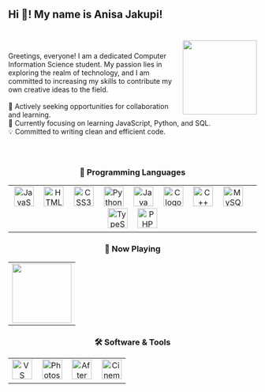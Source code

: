 <h2 align="left">Hi 👋! My name is Anisa Jakupi!</h2>

###

<br clear="both">

<img align="right" height="150" src="https://i.pinimg.com/564x/a6/dd/50/a6dd501a5fee04cd8e23e91e71f641f2.jpg"  />

###

<p align="left">Greetings, everyone! I am a dedicated Computer Information Science student. My passion lies in exploring the realm of technology, and I am committed to increasing my skills to contribute my own creative ideas to the field.<br><br>🚀 Actively seeking opportunities for collaboration and learning.<br>🌱 Currently focusing on learning JavaScript, Python, and SQL.<br>💡 Committed to writing clean and efficient code.<br>

###

<br clear="both">

<div align="center">
  <h3>🚀 Programming Languages</h3>
  <table>
    <tr>
      <td align="center">
        <img src="https://cdn.jsdelivr.net/gh/devicons/devicon/icons/javascript/javascript-original.svg" height="40" alt="JavaScript logo" />
        <img width="12" />
        <img src="https://cdn.jsdelivr.net/gh/devicons/devicon/icons/html5/html5-original.svg" height="40" alt="HTML5 logo" />
        <img width="12" />
        <img src="https://cdn.jsdelivr.net/gh/devicons/devicon/icons/css3/css3-original.svg" height="40" alt="CSS3 logo" />
        <img width="12" />
        <img src="https://cdn.jsdelivr.net/gh/devicons/devicon/icons/python/python-original.svg" height="40" alt="Python logo" />
        <img width="12" />
        <img src="https://cdn.jsdelivr.net/gh/devicons/devicon/icons/java/java-original.svg" height="40" alt="Java logo" />
        <img width="12" />
        <img src="https://cdn.jsdelivr.net/gh/devicons/devicon/icons/c/c-original.svg" height="40" alt="C logo" />
        <img width="12" />
        <img src="https://cdn.jsdelivr.net/gh/devicons/devicon/icons/cplusplus/cplusplus-original.svg" height="40" alt="C++ logo" />
        <img width="12" />
        <img src="https://cdn.jsdelivr.net/gh/devicons/devicon/icons/mysql/mysql-original.svg" height="40" alt="MySQL logo" />
        <img width="12" />
        <img src="https://cdn.jsdelivr.net/gh/devicons/devicon/icons/typescript/typescript-original.svg" height="40" alt="TypeScript logo" />
        <img width="12" />
        <img src="https://cdn.jsdelivr.net/gh/devicons/devicon/icons/php/php-original.svg" height="40" alt="PHP logo" />
      </td>
    </tr>
  </table>

  <h3>🎵 Now Playing</h3>
  <table>
    <tr>
      <td align="center">
        <a href="https://github.com/kittinan/spotify-github-profile">
          <img src="https://spotify-github-profile.kittinanx.com/api/view?uid=redboom143&cover_image=true&theme=natemoo-re&show_offline=true&background_color=6600ff&interchange=true&bar_color=c800ff&bar_color_cover=false" height="120" />
        </a>
      </td>
    </tr>
  </table>

  <h3>🛠️ Software & Tools</h3>
  <table>
    <tr>
      <td align="center">
        <img src="https://cdn.jsdelivr.net/gh/devicons/devicon/icons/vscode/vscode-original.svg" height="40" alt="VS Code logo" />
        <img width="12" />
        <img src="https://upload.wikimedia.org/wikipedia/commons/a/af/Adobe_Photoshop_CC_icon.svg" height="40" alt="Photoshop logo" />
        <img width="12" />
        <img src="https://upload.wikimedia.org/wikipedia/commons/4/40/Adobe_After_Effects_CC_icon.svg" height="40" alt="After Effects logo" />
        <img width="12" />
        <img src="https://upload.wikimedia.org/wikipedia/commons/6/64/MAXON_Cinema_4D_Logo.svg" height="40" alt="Cinema 4D logo" />
      </td>
    </tr>
  </table>
</div>
